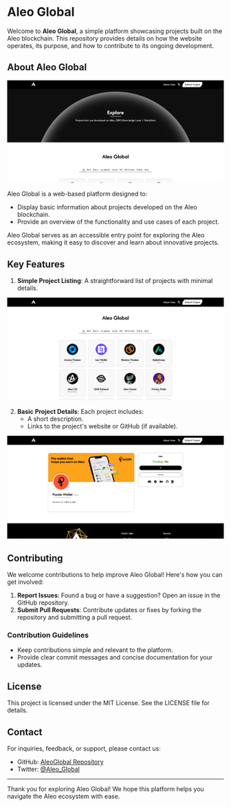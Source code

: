 # Aleo Global

Welcome to **Aleo Global**, a simple platform showcasing projects built on the Aleo blockchain. This repository provides details on how the website operates, its purpose, and how to contribute to its ongoing development.

## About Aleo Global

![HomePage](readmestock/hometop.png)

Aleo Global is a web-based platform designed to:

- Display basic information about projects developed on the Aleo blockchain.
- Provide an overview of the functionality and use cases of each project.

Aleo Global serves as an accessible entry point for exploring the Aleo ecosystem, making it easy to discover and learn about innovative projects.

## Key Features

1. **Simple Project Listing**: A straightforward list of projects with minimal details.

![Projects](readmestock/projects.png)

2. **Basic Project Details**: Each project includes:
   - A short description.
   - Links to the project's website or GitHub (if available).

![Project Example](readmestock/project.png)

## Contributing

We welcome contributions to help improve Aleo Global! Here's how you can get involved:

1. **Report Issues**: Found a bug or have a suggestion? Open an issue in the GitHub repository.
2. **Submit Pull Requests**: Contribute updates or fixes by forking the repository and submitting a pull request.

### Contribution Guidelines

- Keep contributions simple and relevant to the platform.
- Provide clear commit messages and concise documentation for your updates.

## License

This project is licensed under the MIT License. See the LICENSE file for details.

## Contact



For inquiries, feedback, or support, please contact us:

- GitHub: [AleoGlobal Repository](https://github.com/MMeetJS/AleoGlobal)
- Twitter: [@Aleo\_Global](https://twitter.com/Aleo_Global)

---

Thank you for exploring Aleo Global! We hope this platform helps you navigate the Aleo ecosystem with ease.

